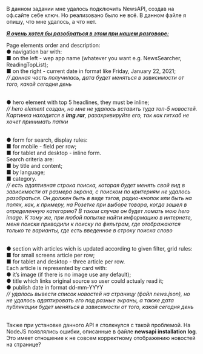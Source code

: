 В данном задании мне удалось подключить NewsAPI, создав на оф.сайте себе ключ. Но реализовано было не всё. В данном файле я опишу, что мне удалось, а что нет. 

<b><i><u>Я очень хотел бы разобраться в этом при нашем разговоре:</u></i></b></u>

Page elements order and description:<br>
● navigation bar with:<br>
■ on the left - wep app name (whatever you want e.g. NewsSearcher, ReadingTopList);<br>
■ on the right - current date in format like Friday, January 22, 2021;<br>
<i>// данная часть получилась, дата будет меняться в зависимости от того, какой сегодня день</i><br><br>

● hero element with top 5 headlines, they must be inline;<br>
<i>// hero element создан, но мне не удалось вставить туда топ-5 новостей. Картинка находится в <b>img.rar</b>, разахривируйте его, так как гитхаб не хочет принимать папки</i><br><br>

● form for search, display rules:<br>
■ for mobile - field per row;<br>
■ for tablet and desktop - inline form.<br>
Search criteria are:<br>
■ by title and content;<br>
■ by language;<br>
■ category.<br>
<i>// есть адаптивная строка поиска, которая будет менять свой вид в зависимости от размера экрана, с поиском по критериям не удалось разобраться. Он должен быть в виде тэгов, радио-кнопок или быть на полях, как, к примеру, на Розетке при выборе товара, когда зашел в определенную категорию? В таком случае он будет ломать мою hero image. К тому же, при любой попытке найти информацию в интернете, меня поиски приводили к поиску по фильтрам, где отображаются только те варианты, где есть введенное в строку поиска слово</i><br><br>

● section with articles wich is updated according to given filter, grid rules:<br>
■ for small screens article per row;<br>
■ for tablet and desktop - three article per row.<br>
Each article is represented by card with:<br>
● it’s image (if there is no image use any default);<br>
● title which links original source so user could actualy read it;<br>
● publish date in format dd-mm-YYYY <br>
<i>// удалось вывести список новостей на страницу (файл news.json), но не удалось адаптировать его под разные экраны, а также дата публикации будет меняться в зависимости от того, какой сегодня день</i><br><br>

Также при установке данного API я столкнулся с такой проблемой. На NodeJS появлялись ошибки, описанные в файле <b>newsapi installation log</b>. Это имеет отношение к не совсем корректному отображению новостей на странице?
